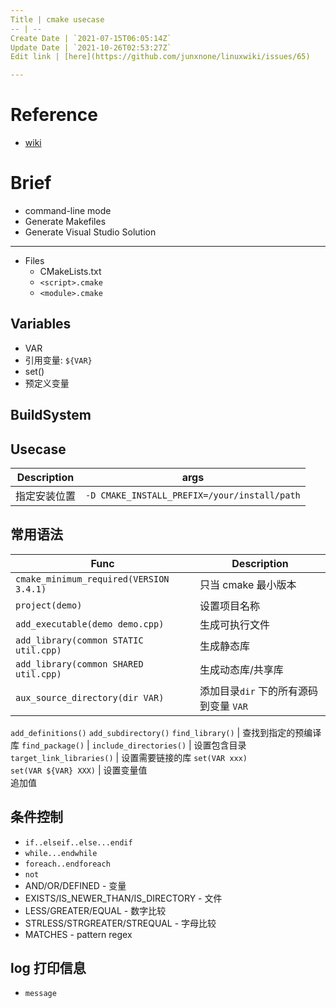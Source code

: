 ```yaml
---
Title | cmake usecase
-- | --
Create Date | `2021-07-15T06:05:14Z`
Update Date | `2021-10-26T02:53:27Z`
Edit link | [here](https://github.com/junxnone/linuxwiki/issues/65)

---
```

# Reference
- [wiki](https://gitlab.kitware.com/cmake/community/-/wikis/home)

# Brief
- command-line mode
- Generate Makefiles
- Generate Visual Studio Solution

---
- Files 
  - CMakeLists.txt
  - `<script>.cmake`
  - `<module>.cmake`

## Variables
- VAR
- 引用变量: `${VAR}`
- set()
- 预定义变量

## BuildSystem

## Usecase

Description | args
-- | --
指定安装位置 | `-D CMAKE_INSTALL_PREFIX=/your/install/path`


## 常用语法

Func | Description
-- | --
`cmake_minimum_required(VERSION 3.4.1)` |  只当 cmake 最小版本
`project(demo)` | 设置项目名称
`add_executable(demo demo.cpp)` | 生成可执行文件
`add_library(common STATIC util.cpp)` | 生成静态库
`add_library(common SHARED util.cpp)` | 生成动态库/共享库
`aux_source_directory(dir VAR)` | 添加目录`dir` 下的所有源码到变量 `VAR`
`add_definitions()`
`add_subdirectory()`
`find_library()` | 查找到指定的预编译库
`find_package()` | 
`include_directories()` | 设置包含目录
`target_link_libraries()` | 设置需要链接的库
`set(VAR xxx)`<br>`set(VAR ${VAR} XXX)` | 设置变量值<br>追加值


## 条件控制
- `if..elseif..else...endif`
- `while...endwhile`
- `foreach..endforeach`
- `not`
- AND/OR/DEFINED - 变量
- EXISTS/IS_NEWER_THAN/IS_DIRECTORY - 文件
- LESS/GREATER/EQUAL - 数字比较
- STRLESS/STRGREATER/STREQUAL - 字母比较
- MATCHES - pattern regex


## log 打印信息
- `message`
